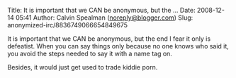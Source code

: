 Title: It is important that we CAN be anonymous, but the ...
Date: 2008-12-14 05:41
Author: Calvin Spealman (noreply@blogger.com)
Slug: anonymized-irc/8836749066654849675

It is important that we CAN be anonymous, but the end I fear it only is
defeatist. When you can say things only because no one knows who said
it, you avoid the steps needed to say it with a name tag on.  
  
Besides, it would just get used to trade kiddie porn.

